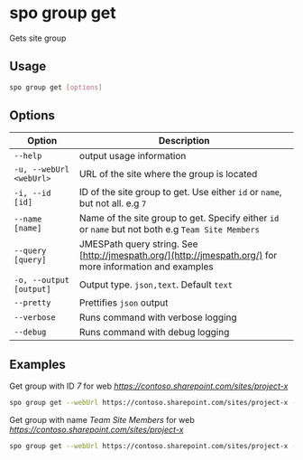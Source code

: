 # spo group get

Gets site group

## Usage

```sh
spo group get [options]
```

## Options

Option|Description
------|-----------
`--help`|output usage information
`-u, --webUrl <webUrl>`|URL of the site where the group is located
`-i, --id [id]`|ID of the site group to get. Use either `id` or `name`, but not all. e.g `7`
`--name [name]`|Name of the site group to get. Specify either `id` or `name` but not both e.g `Team Site Members`
`--query [query]`|JMESPath query string. See [http://jmespath.org/](http://jmespath.org/) for more information and examples
`-o, --output [output]`|Output type. `json,text`. Default `text`
`--pretty`|Prettifies `json` output
`--verbose`|Runs command with verbose logging
`--debug`|Runs command with debug logging

## Examples

Get group with ID _7_ for web _https://contoso.sharepoint.com/sites/project-x_

```sh
spo group get --webUrl https://contoso.sharepoint.com/sites/project-x --id 7
```

Get group with name _Team Site Members_ for web _https://contoso.sharepoint.com/sites/project-x_

```sh
spo group get --webUrl https://contoso.sharepoint.com/sites/project-x --name "Team Site Members"
```
